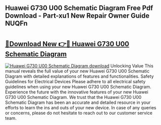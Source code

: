 ## Huawei G730 U00 Schematic Diagram Free Pdf Download - Part-xu1 New Repair Owner Guide NUQFn

# <h2><a href="http://dfskrad.blite.top/?on=Huawei+G730+U00+Schematic+Diagram">🔗Download New 👉🔴 Huawei G730 U00 Schematic Diagram</a></h2>

[![Huawei G730 U00 Schematic Diagram download](https://i.imgur.com/lujVjoI.png)](http://dfskrad.blite.top/?on=Huawei+G730+U00+Schematic+Diagram)
Unlocking Value This manual reveals the full value of your new Huawei G730 U00 Schematic Diagram with detailed explanations of features and functionalities. Safety Guidelines for Electrical Devices Please adhere to all electrical safety guidelines when using your new Huawei G730 U00 Schematic Diagram. Experience the future with the innovative features of your new Huawei G730 U00 Schematic Diagram. We trust that the Huawei G730 U00 Schematic Diagram has been an accurate and detailed resource in your efforts to learn the ins and outs of your new device. In case of any queries or concerns, please do not hesitate to reach out to our customer service team.
